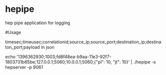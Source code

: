 hepipe
=========

hep pipe application for logging

#Usage

timesec;timeusec;correlationid;source_ip;source_port;destination_ip;destinaton_port;payload in json

echo '1396362930;1003;fd8f48ea-b9aa-11e3-92f7-1803731b65be;127.0.0.1;5060;10.0.0.1;5060;{"pl": 10, "jt": 10}' | ./hepipe  -s hepserver -p 9061
